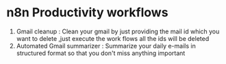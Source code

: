 # n8n Productivity workflows

1. Gmail cleanup : Clean your gmail by just providing the mail id which you want to delete ,just execute the work flows all the ids will be deleted
2. Automated Gmail summarizer : Summarize your daily e-mails in structured format so that you don't miss anything important
